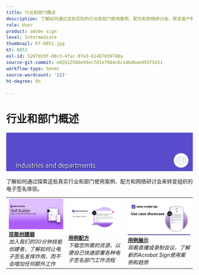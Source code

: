 ```yaml
---
title: 行业和部门概述
description: 了解如何通过这些实际的行业和部门使用案例、配方和网络研讨会，转变客户和员工的电子签名体验
role: User
product: adobe sign
level: Intermediate
thumbnail: KT-6851.jpg
kt: 6851
exl-id: 5207d19f-08c3-4fac-97a3-61467839748a
source-git-commit: e02b1250de94ec781e7984c6c146dbae993f5d31
workflow-type: tm+mt
source-wordcount: '123'
ht-degree: 0%

---
```


# 行业和部门概述

![Acrobat Sign行业图像](../assets/Hero-Industry.png)

了解如何通过探索这些真实行业和部门使用案例、配方和网络研讨会来转变组织的电子签名体验。

<table style="table-layout:fixed">
<tr>
  <td>
    <a href="innovation-series.md">
      <img alt="技能创建器" src="../assets/SB_1280.jpg" />
    </a>
    <div>
    <a href="innovation-series.md"><strong>技能创建器</strong></a>
    </div>
    <em>加入我们的30分钟技能创建者，了解如何让电子签名发挥作用，而不会增加任何额外工作</em>
    <br>
  </td>
  <td>
    <a href="recipes.md">
      <img alt="用例配方" src="../assets/Expand_RecipeR.png" />
    </a>
    <div>
    <a href="recipes.md"><strong>用例配方</strong></a>
    </div>
    <em>下载您所需的资源，以便自己快速部署各种电子签名部门工作流程</em>
    <br>
  </td>
  <td>
    <a href="use-case-showcase.md">
      <img alt="用例展示" src="../assets/UseCaseShowcaseR.png" />
    </a>
    <div>
    <a href="use-case-showcase.md"><strong>用例展示</strong></a>
    </div>
    <em>观看直播或录制会议，了解新的Acrobat Sign使用案例和趋势</em>
    <br>
  </td>
</tr>
</table>
